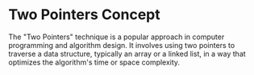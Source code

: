 # Two Pointers Concept

The "Two Pointers" technique is a popular approach in computer programming and algorithm design. It involves using two pointers to traverse a data structure, typically an array or a linked list, in a way that optimizes the algorithm's time or space complexity.
